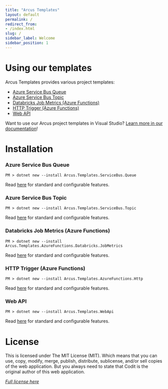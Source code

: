 ```yaml
---
title: "Arcus Templates"
layout: default
permalink: /
redirect_from:
- /index.html
slug: /
sidebar_label: Welcome
sidebar_position: 1
---
```


# Using our templates

Arcus Templates provides various project templates:
* [Azure Service Bus Queue](./features/servicebus-queue-worker-template.md)
* [Azure Service Bus Topic](./features/servicebus-topic-worker-template.md)
* [Databricks Job Metrics (Azure Functions)](./features/azurefunctions-databricks-jobmetrics-template.md)
* [HTTP Trigger (Azure Functions)](./features/azurefunctions-http-template.md)
* [Web API](./features/web-api-template.md)

Want to use our Arcus project templates in Visual Studio? [Learn more in our documentation](./features/using-arcus-templates-in-visualstudio.md)!

# Installation

### Azure Service Bus Queue

```shell
PM > dotnet new --install Arcus.Templates.ServiceBus.Queue
```

Read [here](./features/servicebus-queue-worker-template.md) for standard and configurable features.

### Azure Service Bus Topic

```shell
PM > dotnet new --install Arcus.Templates.ServiceBus.Topic
```

Read [here](./features/servicebus-topic-worker-template.md) for standard and configurable features.

### Databricks Job Metrics (Azure Functions)

```shell
PM > dotnet new --install Arcus.Templates.AzureFunctions.Databricks.JobMetrics
```

Read [here](./features/azurefunctions-databricks-jobmetrics-template.md) for standard and configurable features.

### HTTP Trigger (Azure Functions)

```shell
PM > dotnet new --install Arcus.Templates.AzureFunctions.Http
```

Read [here](./features/azurefunctions-http-template.md) for standard and configurable features.

### Web API

```shell
PM > dotnet new --install Arcus.Templates.WebApi
```

Read [here](./features/web-api-template.md) for standard and configurable features.

# License
This is licensed under The MIT License (MIT). Which means that you can use, copy, modify, merge, publish, distribute, sublicense, and/or sell copies of the web application. But you always need to state that Codit is the original author of this web application.

*[Full license here](https://github.com/arcus-azure/arcus.templates/blob/master/LICENSE)*
